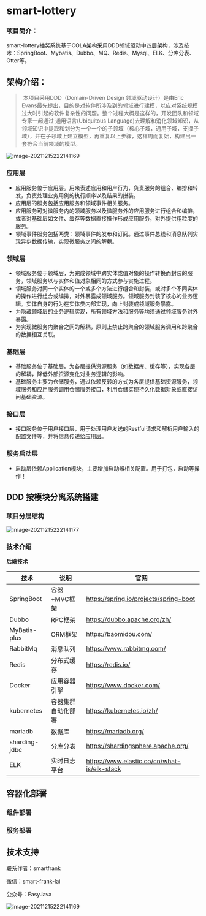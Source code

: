 # smart-lottery
### 项目简介：

smart-lottery抽奖系统基于COLA架构采用DDD领域驱动中四层架构，涉及技术：SpringBoot、Mybatis、Dubbo、MQ、Redis、Mysql、ELK、分库分表、Otter等。
## 架构介绍：

> ​		本项目采用DDD（Domain-Driven Design 领域驱动设计）是由Eric Evans最先提出，目的是对软件所涉及到的领域进行建模，以应对系统规模过大时引起的软件复杂性的问题。整个过程大概是这样的，开发团队和领域专家一起通过 通用语言(Ubiquitous Language)去理解和消化领域知识，从领域知识中提取和划分为一个一个的子领域（核心子域，通用子域，支撑子域），并在子领域上建立模型，再重复以上步骤，这样周而复始，构建出一套符合当前领域的模型。

![image-20211215222141169](./doc/image/smart-lottery.png)

### 应用层

- 应用服务位于应用层。用来表述应用和用户行为，负责服务的组合、编排和转发，负责处理业务用例的执行顺序以及结果的拼装。
- 应用层的服务包括应用服务和领域事件相关服务。
- 应用服务可对微服务内的领域服务以及微服务外的应用服务进行组合和编排，或者对基础层如文件、缓存等数据直接操作形成应用服务，对外提供粗粒度的服务。
- 领域事件服务包括两类：领域事件的发布和订阅。通过事件总线和消息队列实现异步数据传输，实现微服务之间的解耦。

### 领域层

- 领域服务位于领域层，为完成领域中跨实体或值对象的操作转换而封装的服务，领域服务以与实体和值对象相同的方式参与实施过程。
- 领域服务对同一个实体的一个或多个方法进行组合和封装，或对多个不同实体的操作进行组合或编排，对外暴露成领域服务。领域服务封装了核心的业务逻辑。实体自身的行为在实体类内部实现，向上封装成领域服务暴露。
- 为隐藏领域层的业务逻辑实现，所有领域方法和服务等均须通过领域服务对外暴露。
- 为实现微服务内聚合之间的解耦，原则上禁止跨聚合的领域服务调用和跨聚合的数据相互关联。

### 基础层

- 基础服务位于基础层。为各层提供资源服务（如数据库、缓存等），实现各层的解耦，降低外部资源变化对业务逻辑的影响。
- 基础服务主要为仓储服务，通过依赖反转的方式为各层提供基础资源服务，领域服务和应用服务调用仓储服务接口，利用仓储实现持久化数据对象或直接访问基础资源。

### 接口层

- 接口服务位于用户接口层，用于处理用户发送的Restful请求和解析用户输入的配置文件等，并将信息传递给应用层。

### 服务启动层

+ 启动层依赖Application模块，主要增加启动器相关配置。用于打包，启动等操作！

## DDD 按模块分离系统搭建

### 项目分层结构

![image-20211215222141177](./doc/image/ddd分层.png)



### 技术介绍

**后端技术**

| 技术                          | 说明               | 官网                                        |
| ----------------------------- | ------------------ | ------------------------------------------- |
| SpringBoot                    | 容器+MVC框架       | https://spring.io/projects/spring-boot      |
| Dubbo                         | RPC框架            | https://dubbo.apache.org/zh/                |
| MyBatis-plus                  | ORM框架            | https://baomidou.com/                       |
| RabbitMq                      | 消息队列           | https://www.rabbitmq.com/                   |
| Redis                         | 分布式缓存         | https://redis.io/                           |
| Docker                        | 应用容器引擎       | https://www.docker.com/                     |
| kubernetes                    | 容器集群自动化部署 | https://kubernetes.io/zh/                   |
| mariadb                       | 数据库             | https://mariadb.org/                      |
| sharding-jdbc                 | 分库分表           | https://shardingsphere.apache.org/         |
| ELK                           | 实时日志平台       | https://www.elastic.co/cn/what-is/elk-stack |

## 容器化部署

### 组件部署

### 服务部署

## 技术支持

联系作者：smartfrank

微信：smart-frank-lai

公众号：EasyJava

![image-20211215222141169](./doc/image/公众号.jpg)



